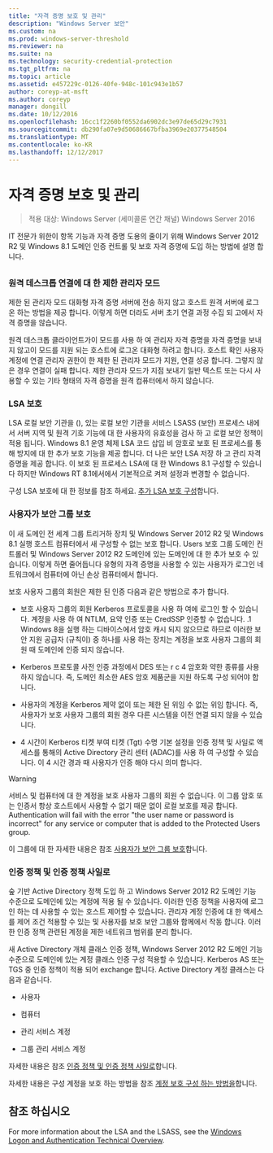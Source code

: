 ```yaml
---
title: "자격 증명 보호 및 관리"
description: "Windows Server 보안"
ms.custom: na
ms.prod: windows-server-threshold
ms.reviewer: na
ms.suite: na
ms.technology: security-credential-protection
ms.tgt_pltfrm: na
ms.topic: article
ms.assetid: e457229c-0126-40fe-948c-101c943e1b57
author: coreyp-at-msft
ms.author: coreyp
manager: dongill
ms.date: 10/12/2016
ms.openlocfilehash: 16cc1f2260bf0552da6902dc3e97de65d29c7931
ms.sourcegitcommit: db290fa07e9d50686667bfba3969e20377548504
ms.translationtype: MT
ms.contentlocale: ko-KR
ms.lasthandoff: 12/12/2017
---
```

# <a name="credentials-protection-and-management"></a>자격 증명 보호 및 관리

>적용 대상: Windows Server (세미콜론 연간 채널) Windows Server 2016

IT 전문가 위한이 항목 기능과 자격 증명 도용의 줄이기 위해 Windows Server 2012 R2 및 Windows 8.1 도메인 인증 컨트롤 및 보호 자격 증명에 도입 하는 방법에 설명 합니다.

## <a name="BKMK_CredentialsProtectionManagement"></a>
### <a name="restricted-admin-mode-for-remote-desktop-connection"></a>원격 데스크톱 연결에 대 한 제한 관리자 모드
제한 된 관리자 모드 대화형 자격 증명 서버에 전송 하지 않고 호스트 원격 서버에 로그온 하는 방법을 제공 합니다. 이렇게 하면 더라도 서버 초기 연결 과정 수집 되 고에서 자격 증명을 않습니다.

원격 데스크톱 클라이언트가이 모드를 사용 하 여 관리자 자격 증명을 자격 증명을 보내지 않고이 모드를 지원 되는 호스트에 로그온 대화형 하려고 합니다. 호스트 확인 사용자 계정에 연결 관리자 권한이 한 제한 된 관리자 모드가 지원, 연결 성공 합니다. 그렇지 않은 경우 연결이 실패 합니다. 제한 관리자 모드가 지점 보내기 일반 텍스트 또는 다시 사용할 수 있는 기타 형태의 자격 증명을 원격 컴퓨터에서 하지 않습니다.

### <a name="lsa-protection"></a>LSA 보호
LSA 로컬 보안 기관을 (), 있는 로컬 보안 기관을 서비스 LSASS (보안) 프로세스 내에서 서버 지역 및 원격 기호 기능에 대 한 사용자의 유효성을 검사 하 고 로컬 보안 정책이 적용 됩니다. Windows 8.1 운영 체제 LSA 코드 삽입 비 암호로 보호 된 프로세스를 통해 방지에 대 한 추가 보호 기능을 제공 합니다. 더 나은 보안 LSA 저장 하 고 관리 자격 증명을 제공 합니다. 이 보호 된 프로세스 LSA에 대 한 Windows 8.1 구성할 수 있습니다 하지만 Windows RT 8.1에서에서 기본적으로 켜져 설정과 변경할 수 없습니다.

구성 LSA 보호에 대 한 정보를 참조 하세요. [추가 LSA 보호 구성](configuring-additional-lsa-protection.md)합니다.

### <a name="protected-users-security-group"></a>사용자가 보안 그룹 보호
이 새 도메인 전 세계 그룹 트리거하 장치 및 Windows Server 2012 R2 및 Windows 8.1 실행 호스트 컴퓨터에서 새 구성할 수 없는 보호 합니다. Users 보호 그룹 도메인 컨트롤러 및 Windows Server 2012 R2 도메인에 있는 도메인에 대 한 추가 보호 수 있습니다. 이렇게 하면 줄어듭니다 유형의 자격 증명을 사용할 수 있는 사용자가 로그인 네트워크에서 컴퓨터에 아닌 손상 컴퓨터에서 합니다.

보호 사용자 그룹의 회원은 제한 된 인증 다음과 같은 방법으로 추가 합니다.

-   보호 사용자 그룹의 회원 Kerberos 프로토콜을 사용 하 여에 로그인 할 수 있습니다. 계정을 사용 하 여 NTLM, 요약 인증 또는 CredSSP 인증할 수 없습니다. .1 Windows 8을 실행 하는 디바이스에서 암호 캐시 되지 않으므로 하므로 이러한 보안 지원 공급자 (규칙이) 중 하나를 사용 하는 장치는 계정을 보호 사용자 그룹의 회원 때 도메인에 인증 되지 않습니다.

-   Kerberos 프로토콜 사전 인증 과정에서 DES 또는 r c 4 암호화 약한 종류를 사용 하지 않습니다. 즉, 도메인 최소한 AES 암호 제품군을 지원 하도록 구성 되어야 합니다.

-   사용자의 계정을 Kerberos 제약 없이 또는 제한 된 위임 수 없는 위임 합니다. 즉, 사용자가 보호 사용자 그룹의 회원 경우 다른 시스템을 이전 연결 되지 않을 수 있습니다.

-   4 시간이 Kerberos 티켓 부여 티켓 (Tgt) 수명 기본 설정을 인증 정책 및 사일로 액세스를 통해의 Active Directory 관리 센터 (ADAC)를 사용 하 여 구성할 수 있습니다. 이 4 시간 경과 때 사용자가 인증 해야 다시 의미 합니다.

> [!WARNING]
> 서비스 및 컴퓨터에 대 한 계정을 보호 사용자 그룹의 회원 수 없습니다. 이 그룹 암호 또는 인증서 항상 호스트에서 사용할 수 없기 때문 없이 로컬 보호를 제공 합니다. Authentication will fail with the error "the user name or password is incorrect" for any service or computer that is added to the Protected Users group.

이 그룹에 대 한 자세한 내용은 참조 [사용자가 보안 그룹 보호](protected-users-security-group.md)합니다.

### <a name="authentication-policy-and-authentication-policy-silos"></a>인증 정책 및 인증 정책 사일로
숲 기반 Active Directory 정책 도입 하 고 Windows Server 2012 R2 도메인 기능 수준으로 도메인에 있는 계정에 적용 될 수 있습니다. 이러한 인증 정책을 사용자에 로그인 하는 데 사용할 수 있는 호스트 제어할 수 있습니다. 관리자 계정 인증에 대 한 액세스를 제어 조건 적용할 수 있는 및 사용자를 보호 보안 그룹와 함께에서 작동 합니다. 이러한 인증 정책 관련된 계정을 제한 네트워크 범위를 분리 합니다.

새 Active Directory 개체 클래스 인증 정책, Windows Server 2012 R2 도메인 기능 수준으로 도메인에 있는 계정 클래스 인증 구성 적용할 수 있습니다. Kerberos AS 또는 TGS 중 인증 정책이 적용 되어 exchange 합니다. Active Directory 계정 클래스는 다음과 같습니다.

-   사용자

-   컴퓨터

-   관리 서비스 계정

-   그룹 관리 서비스 계정

자세한 내용은 참조 [인증 정책 및 인증 정책 사일로](authentication-policies-and-authentication-policy-silos.md)합니다.

자세한 내용은 구성 계정을 보호 하는 방법을 참조 [계정 보호 구성 하는 방법을](how-to-configure-protected-accounts.md)합니다.

## <a name="see-also"></a>참조 하십시오
For more information about the LSA and the LSASS, see the [Windows Logon and Authentication Technical Overview](https://technet.microsoft.com/library/dn169029(v=ws.10).aspx).




